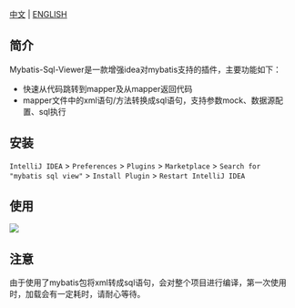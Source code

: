 [中文](README.md) |
[ENGLISH](README_EN.md)

## 简介

Mybatis-Sql-Viewer是一款增强idea对mybatis支持的插件，主要功能如下：<br/>
<ul>
<li>快速从代码跳转到mapper及从mapper返回代码</li>
<li>mapper文件中的xml语句/方法转换成sql语句，支持参数mock、数据源配置、sql执行</li>
</ul>

## 安装

`IntelliJ IDEA` > `Preferences` > `Plugins` > `Marketplace` > `Search for "mybatis sql view"` > `Install Plugin` > `Restart IntelliJ IDEA`

## 使用

![](https://linyimin-picture.oss-cn-hangzhou.aliyuncs.com/how-to-use.gif)

## 注意

由于使用了mybatis包将xml转成sql语句，会对整个项目进行编译，第一次使用时，加载会有一定耗时，请耐心等待。